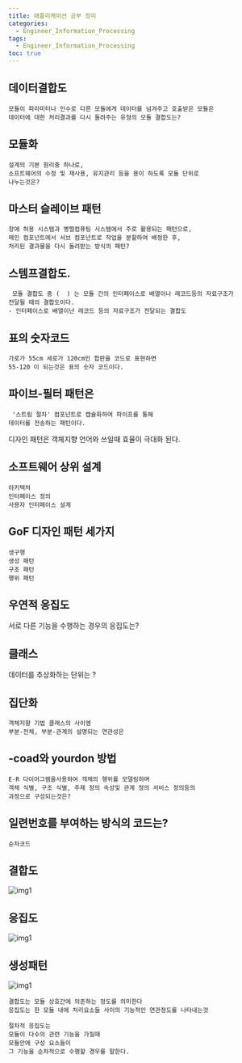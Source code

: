 ```yaml
---
title: 애플리케이션 공부 정리
categories:
  - Engineer_Information_Processing
tags:
  - Engineer_Information_Processing
toc: true
---
```

## 데이터결합도
```
모듈이 파라미터나 인수로 다른 모듈에게 데이터를 넘겨주고 호출받은 모듈은
데이터에 대한 처리결과를 다시 돌려주는 유형의 모듈 결합도는?
```

## 모듈화
```
설계의 기본 원리중 하나로,
소프트웨어의 수정 및 재사용, 유지관리 등을 용이 하도록 모듈 단위로
나누는것은?
```
## 마스터 슬레이브 패턴
```
장애 허용 시스템과 병렬컴퓨팅 시스템에서 주로 활용되는 패턴으로,
메인 컴포넌트에서 서브 컴포넌트로 작업을 분할하여 배정한 후,
처리된 결과물을 다시 돌려받는 방식의 패턴?
```
## 스템프결합도.
```
 모듈 결합도 중 (  ) 는 모듈 간의 인터페이스로 배열이나 레코드등의 자료구조가
전달될 때의 결합도이다.   
- 인터페이스로 배열이난 레코드 등의 자료구조가 전달되는 결합도

```

## 표의 숫자코드
```
가로가 55cm 세로가 120cm인 합판을 코드로 표현하면
55-120 이 되는것은 표의 숫자 코드이다.
```

## 파이브-필터 패턴은

```
 '스트림 절차' 컴포넌트로 캡슐화하여 파이프를 통해
데이터를 전송하는 패턴이다.
```
디자인 패턴은 객체지향 언어와 쓰일때 효율이 극대화 된다.

## 소프트웨어 상위 설계
```
아키텍처
인터페이스 정의
사용자 인터페이스 설계

```

## GoF 디자인 패턴 세가지 

```
생구행
생성 패턴
구조 패턴
행위 패턴
```
## 우연적 응집도
서로 다른 기능을 수행하는 경우의 응집도는?

## 클래스
데이터를 추상화하는 단위는 ?

## 집단화
```
객체지향 기법 클래스의 사이엥
부분-전체, 부분-관계의 설명되는 연관성은
```

## -coad와 yourdon 방법
```
E-R 다이어그램을사용하여 객체의 행위를 모델링하며
객체 식별, 구조 식별, 주제 정의 속성및 관계 정의 서비스 정의등의
과정으로 구성되는것은?
```

## 일련번호를 부여하는 방식의 코드는?
```
순차코드
```

## 결합도
![img1](./images/../../../../assets/images/c6.JPG)

## 응집도
![img1](./images/../../../../assets/images/c7.JPG)


## 생성패턴
![img1](./images/../../../../assets/images/c8.JPG)


```
결합도는 모듈 상호간에 의존하는 정도를 의미한다
응집도는 한 모듈 내에 처리요소들 사이의 기능적인 연관정도를 나타내는것

절차적 응집도는
모듈이 다수의 관련 기능을 가질때
모듈안에 구성 요소들이
그 기능을 순차적으로 수행할 경우를 말한다.
```